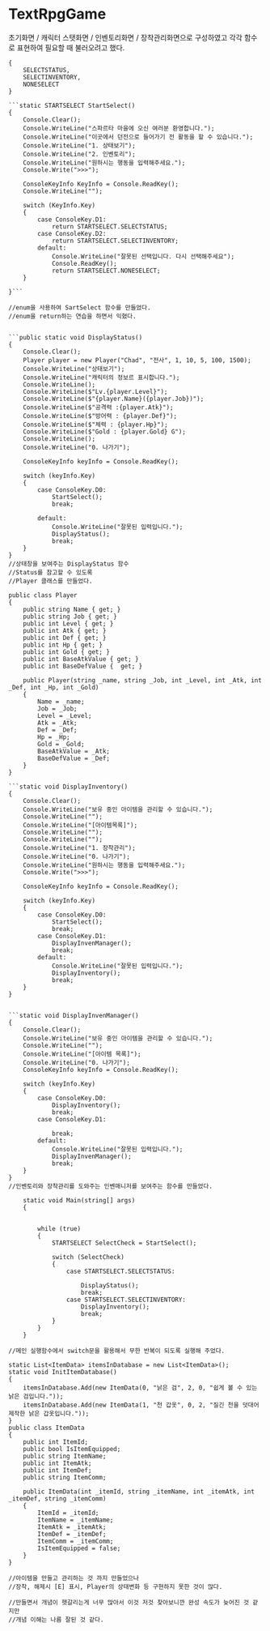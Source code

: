 # TextRpgGame
초기화면 / 캐릭터 스탯화면 / 인벤토리화면 / 장착관리화면으로 구성하였고 각각 함수로 표현하여 필요할 때 불러오려고 했다.

```enum STARTSELECT
{
    SELECTSTATUS,
    SELECTINVENTORY,
    NONESELECT
}

```static STARTSELECT StartSelect()
{
    Console.Clear();
    Console.WriteLine("스파르타 마을에 오신 여러분 환영합니다.");
    Console.WriteLine("이곳에서 던전으로 들어가기 전 활동을 할 수 있습니다.");
    Console.WriteLine("1. 상태보기");
    Console.WriteLine("2. 인벤토리");
    Console.WriteLine("원하시는 행동을 입력해주세요.");
    Console.Write(">>>");

    ConsoleKeyInfo KeyInfo = Console.ReadKey();
    Console.WriteLine("");

    switch (KeyInfo.Key)
    {
        case ConsoleKey.D1:
            return STARTSELECT.SELECTSTATUS;
        case ConsoleKey.D2:
            return STARTSELECT.SELECTINVENTORY;
        default:
            Console.WriteLine("잘못된 선택입니다. 다시 선택해주세요");
            Console.ReadKey();
            return STARTSELECT.NONESELECT;
    }

}```

//enum을 사용하여 SartSelect 함수를 만들었다.
//enum을 return하는 연습을 하면서 익혔다.


```public static void DisplayStatus()
{
    Console.Clear();
    Player player = new Player("Chad", "전사", 1, 10, 5, 100, 1500);
    Console.WriteLine("상태보기");
    Console.WriteLine("캐릭터의 정보르 표시합니다.");
    Console.WriteLine();
    Console.WriteLine($"Lv.{player.Level}");
    Console.WriteLine($"{player.Name}({player.Job})");
    Console.WriteLine($"공격력 :{player.Atk}");
    Console.WriteLine($"방어력 : {player.Def}");
    Console.WriteLine($"체력 : {player.Hp}");
    Console.WriteLine($"Gold : {player.Gold} G");
    Console.WriteLine();
    Console.WriteLine("0. 나가기");

    ConsoleKeyInfo keyInfo = Console.ReadKey();

    switch (keyInfo.Key)
    {
        case ConsoleKey.D0:
            StartSelect();
            break;

        default:
            Console.WriteLine("잘못된 입력입니다.");
            DisplayStatus();
            break;
    }
}
//상태창을 보여주는 DisplayStatus 함수
//Status를 참고할 수 있도록
//Player 클래스를 만들었다.

public class Player
{
    public string Name { get; }
    public string Job { get; }
    public int Level { get; }
    public int Atk { get; }
    public int Def { get; }
    public int Hp { get; }
    public int Gold { get; }
    public int BaseAtkValue { get; }
    public int BaseDefValue {  get; }

    public Player(string _name, string _Job, int _Level, int _Atk, int _Def, int _Hp, int _Gold)
    {
        Name = _name;
        Job = _Job;
        Level = _Level;
        Atk = _Atk;
        Def = _Def;
        Hp = _Hp;
        Gold = _Gold;
        BaseAtkValue = _Atk;
        BaseDefValue = _Def;
    }
}

```static void DisplayInventory()
{
    Console.Clear();
    Console.WriteLine("보유 중인 아이템을 관리할 수 있습니다.");
    Console.WriteLine("");
    Console.WriteLine("[아이템목록]");
    Console.WriteLine("");
    Console.WriteLine("");
    Console.WriteLine("1. 장착관리");
    Console.WriteLine("0. 나가기");
    Console.WriteLine("원하시는 행동을 입력해주세요.");
    Console.Write(">>>");

    ConsoleKeyInfo keyInfo = Console.ReadKey();

    switch (keyInfo.Key)
    {
        case ConsoleKey.D0:
            StartSelect();
            break;
        case ConsoleKey.D1:
            DisplayInvenManager();
            break;
        default:
            Console.WriteLine("잘못된 입력입니다.");
            DisplayInventory();
            break;
    }
}


```static void DisplayInvenManager()
{
    Console.Clear();
    Console.WriteLine("보유 중인 아이템을 관리할 수 있습니다.");
    Console.WriteLine("");
    Console.WriteLine("[아이템 목록]");
    Console.WriteLine("0. 나가기");
    ConsoleKeyInfo keyInfo = Console.ReadKey();

    switch (keyInfo.Key)
    {
        case ConsoleKey.D0:
            DisplayInventory();
            break;
        case ConsoleKey.D1:

            break;
        default:
            Console.WriteLine("잘못된 입력입니다.");
            DisplayInvenManager();
            break;
    }
}
//인벤토리와 장착관리를 도와주는 인벤매니저를 보여주는 함수를 만들었다.

    static void Main(string[] args)
    {


        while (true)
        {
            STARTSELECT SelectCheck = StartSelect();

            switch (SelectCheck)
            {
                case STARTSELECT.SELECTSTATUS:

                    DisplayStatus();
                    break;
                case STARTSELECT.SELECTINVENTORY:
                    DisplayInventory();
                    break;
            }
        }
    }

//메인 실행함수에서 switch문을 활용해서 무한 반복이 되도록 실행해 주었다.

static List<ItemData> itemsInDatabase = new List<ItemData>();
static void InitItemDatabase()
{
    itemsInDatabase.Add(new ItemData(0, "낡은 검", 2, 0, "쉽게 볼 수 있는 낡은 검입니다."));
    itemsInDatabase.Add(new ItemData(1, "천 갑옷", 0, 2, "질긴 천을 덧대어 제작한 낡은 갑옷입니다."));
}
public class ItemData
{
    public int ItemId;
    public bool IsItemEquipped;
    public string ItemName;
    public int ItemAtk;
    public int ItemDef;
    public string ItemComm;

    public ItemData(int _itemId, string _itemName, int _itemAtk, int _itemDef, string _itemComm)
    {
        ItemId = _itemId;
        ItemName = _itemName;
        ItemAtk = _itemAtk;
        ItemDef = _itemDef;
        ItemComm = _itemComm;
        IsItemEquipped = false;
    }
}

//아이템을 만들고 관리하는 것 까지 만들었으나
//장착, 해제시 [E] 표시, Player의 상태변화 등 구현하지 못한 것이 많다.

//만들면서 개념이 헷갈리는게 너무 많아서 이것 저것 찾아보니깐 완성 속도가 늦어진 것 같지만
//개념 이해는 나름 잘된 것 같다.





